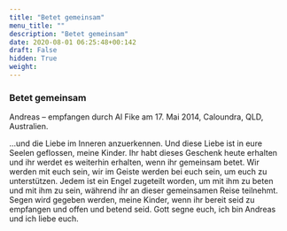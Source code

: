 ```yaml
---
title: "Betet gemeinsam"
menu_title: ""
description: "Betet gemeinsam"
date: 2020-08-01 06:25:48+00:142
draft: False
hidden: True
weight:
---
```

### Betet gemeinsam

Andreas – empfangen durch Al Fike am 17. Mai 2014, Caloundra, QLD, Australien.
 
...und die Liebe im Inneren anzuerkennen. Und diese Liebe ist in eure Seelen geflossen, meine Kinder. Ihr habt dieses Geschenk heute erhalten und ihr werdet es weiterhin erhalten, wenn ihr gemeinsam betet. Wir werden mit euch sein, wir im Geiste werden bei euch sein, um euch zu unterstützen. Jedem ist ein Engel zugeteilt worden, um mit ihm zu beten und mit ihm zu sein, während ihr an dieser gemeinsamen Reise teilnehmt. Segen wird gegeben werden, meine Kinder, wenn ihr bereit seid zu empfangen und offen und betend seid. Gott segne euch, ich bin Andreas und ich liebe euch.
